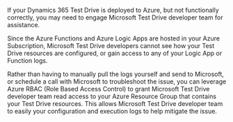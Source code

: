﻿If your Dynamics 365 Test Drive is deployed to Azure, but not functionally correctly, you may need to engage Microsoft Test Drive developer team for assistance. 

Since the Azure Functions and Azure Logic Apps are hosted in your Azure Subscription, Microsoft Test Drive developers cannot see how your Test Drive resources are configured, or gain access to any of your Logic App or Function logs.

Rather than having to manually pull the logs yourself and send to Microsoft, or schedule a call with Microsoft to troubleshoot the issue, you can leverage Azure RBAC (Role Based Access Control) to grant Microsoft Test Drive developer team read access to your Azure Resource Group that contains your Test Drive resources. This allows Microsoft Test Drive developer team to easily your configuration and execution logs to help mitigate the issue.
